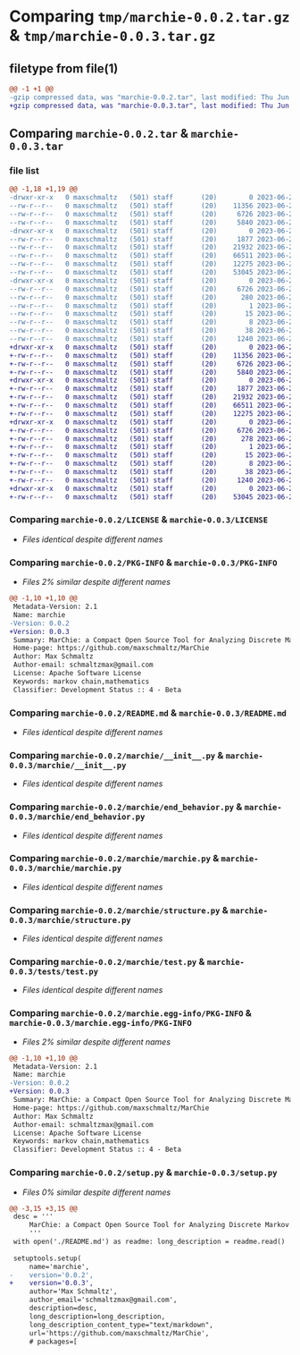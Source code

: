 # Comparing `tmp/marchie-0.0.2.tar.gz` & `tmp/marchie-0.0.3.tar.gz`

## filetype from file(1)

```diff
@@ -1 +1 @@
-gzip compressed data, was "marchie-0.0.2.tar", last modified: Thu Jun 22 08:23:02 2023, max compression
+gzip compressed data, was "marchie-0.0.3.tar", last modified: Thu Jun 22 08:43:21 2023, max compression
```

## Comparing `marchie-0.0.2.tar` & `marchie-0.0.3.tar`

### file list

```diff
@@ -1,18 +1,19 @@
-drwxr-xr-x   0 maxschmaltz   (501) staff       (20)        0 2023-06-22 08:23:02.729572 marchie-0.0.2/
--rw-r--r--   0 maxschmaltz   (501) staff       (20)    11356 2023-06-21 19:22:24.000000 marchie-0.0.2/LICENSE
--rw-r--r--   0 maxschmaltz   (501) staff       (20)     6726 2023-06-22 08:23:02.729334 marchie-0.0.2/PKG-INFO
--rw-r--r--   0 maxschmaltz   (501) staff       (20)     5840 2023-06-22 08:22:05.000000 marchie-0.0.2/README.md
-drwxr-xr-x   0 maxschmaltz   (501) staff       (20)        0 2023-06-22 08:23:02.727739 marchie-0.0.2/marchie/
--rw-r--r--   0 maxschmaltz   (501) staff       (20)     1877 2023-06-22 08:17:43.000000 marchie-0.0.2/marchie/__init__.py
--rw-r--r--   0 maxschmaltz   (501) staff       (20)    21932 2023-06-21 23:03:23.000000 marchie-0.0.2/marchie/end_behavior.py
--rw-r--r--   0 maxschmaltz   (501) staff       (20)    66511 2023-06-22 07:39:53.000000 marchie-0.0.2/marchie/marchie.py
--rw-r--r--   0 maxschmaltz   (501) staff       (20)    12275 2023-06-21 19:09:49.000000 marchie-0.0.2/marchie/structure.py
--rw-r--r--   0 maxschmaltz   (501) staff       (20)    53045 2023-06-22 08:17:58.000000 marchie-0.0.2/marchie/test.py
-drwxr-xr-x   0 maxschmaltz   (501) staff       (20)        0 2023-06-22 08:23:02.728920 marchie-0.0.2/marchie.egg-info/
--rw-r--r--   0 maxschmaltz   (501) staff       (20)     6726 2023-06-22 08:23:02.000000 marchie-0.0.2/marchie.egg-info/PKG-INFO
--rw-r--r--   0 maxschmaltz   (501) staff       (20)      280 2023-06-22 08:23:02.000000 marchie-0.0.2/marchie.egg-info/SOURCES.txt
--rw-r--r--   0 maxschmaltz   (501) staff       (20)        1 2023-06-22 08:23:02.000000 marchie-0.0.2/marchie.egg-info/dependency_links.txt
--rw-r--r--   0 maxschmaltz   (501) staff       (20)       15 2023-06-22 08:23:02.000000 marchie-0.0.2/marchie.egg-info/requires.txt
--rw-r--r--   0 maxschmaltz   (501) staff       (20)        8 2023-06-22 08:23:02.000000 marchie-0.0.2/marchie.egg-info/top_level.txt
--rw-r--r--   0 maxschmaltz   (501) staff       (20)       38 2023-06-22 08:23:02.729638 marchie-0.0.2/setup.cfg
--rw-r--r--   0 maxschmaltz   (501) staff       (20)     1240 2023-06-22 08:09:50.000000 marchie-0.0.2/setup.py
+drwxr-xr-x   0 maxschmaltz   (501) staff       (20)        0 2023-06-22 08:43:21.451887 marchie-0.0.3/
+-rw-r--r--   0 maxschmaltz   (501) staff       (20)    11356 2023-06-21 19:22:24.000000 marchie-0.0.3/LICENSE
+-rw-r--r--   0 maxschmaltz   (501) staff       (20)     6726 2023-06-22 08:43:21.451352 marchie-0.0.3/PKG-INFO
+-rw-r--r--   0 maxschmaltz   (501) staff       (20)     5840 2023-06-22 08:22:05.000000 marchie-0.0.3/README.md
+drwxr-xr-x   0 maxschmaltz   (501) staff       (20)        0 2023-06-22 08:43:21.448649 marchie-0.0.3/marchie/
+-rw-r--r--   0 maxschmaltz   (501) staff       (20)     1877 2023-06-22 08:17:43.000000 marchie-0.0.3/marchie/__init__.py
+-rw-r--r--   0 maxschmaltz   (501) staff       (20)    21932 2023-06-21 23:03:23.000000 marchie-0.0.3/marchie/end_behavior.py
+-rw-r--r--   0 maxschmaltz   (501) staff       (20)    66511 2023-06-22 08:38:26.000000 marchie-0.0.3/marchie/marchie.py
+-rw-r--r--   0 maxschmaltz   (501) staff       (20)    12275 2023-06-21 19:09:49.000000 marchie-0.0.3/marchie/structure.py
+drwxr-xr-x   0 maxschmaltz   (501) staff       (20)        0 2023-06-22 08:43:21.450318 marchie-0.0.3/marchie.egg-info/
+-rw-r--r--   0 maxschmaltz   (501) staff       (20)     6726 2023-06-22 08:43:21.000000 marchie-0.0.3/marchie.egg-info/PKG-INFO
+-rw-r--r--   0 maxschmaltz   (501) staff       (20)      278 2023-06-22 08:43:21.000000 marchie-0.0.3/marchie.egg-info/SOURCES.txt
+-rw-r--r--   0 maxschmaltz   (501) staff       (20)        1 2023-06-22 08:43:21.000000 marchie-0.0.3/marchie.egg-info/dependency_links.txt
+-rw-r--r--   0 maxschmaltz   (501) staff       (20)       15 2023-06-22 08:43:21.000000 marchie-0.0.3/marchie.egg-info/requires.txt
+-rw-r--r--   0 maxschmaltz   (501) staff       (20)        8 2023-06-22 08:43:21.000000 marchie-0.0.3/marchie.egg-info/top_level.txt
+-rw-r--r--   0 maxschmaltz   (501) staff       (20)       38 2023-06-22 08:43:21.452144 marchie-0.0.3/setup.cfg
+-rw-r--r--   0 maxschmaltz   (501) staff       (20)     1240 2023-06-22 08:36:15.000000 marchie-0.0.3/setup.py
+drwxr-xr-x   0 maxschmaltz   (501) staff       (20)        0 2023-06-22 08:43:21.450613 marchie-0.0.3/tests/
+-rw-r--r--   0 maxschmaltz   (501) staff       (20)    53045 2023-06-22 08:17:58.000000 marchie-0.0.3/tests/test.py
```

### Comparing `marchie-0.0.2/LICENSE` & `marchie-0.0.3/LICENSE`

 * *Files identical despite different names*

### Comparing `marchie-0.0.2/PKG-INFO` & `marchie-0.0.3/PKG-INFO`

 * *Files 2% similar despite different names*

```diff
@@ -1,10 +1,10 @@
 Metadata-Version: 2.1
 Name: marchie
-Version: 0.0.2
+Version: 0.0.3
 Summary: MarChie: a Compact Open Source Tool for Analyzing Discrete Markov Chains.
 Home-page: https://github.com/maxschmaltz/MarChie
 Author: Max Schmaltz
 Author-email: schmaltzmax@gmail.com
 License: Apache Software License
 Keywords: markov chain,mathematics
 Classifier: Development Status :: 4 - Beta
```

### Comparing `marchie-0.0.2/README.md` & `marchie-0.0.3/README.md`

 * *Files identical despite different names*

### Comparing `marchie-0.0.2/marchie/__init__.py` & `marchie-0.0.3/marchie/__init__.py`

 * *Files identical despite different names*

### Comparing `marchie-0.0.2/marchie/end_behavior.py` & `marchie-0.0.3/marchie/end_behavior.py`

 * *Files identical despite different names*

### Comparing `marchie-0.0.2/marchie/marchie.py` & `marchie-0.0.3/marchie/marchie.py`

 * *Files identical despite different names*

### Comparing `marchie-0.0.2/marchie/structure.py` & `marchie-0.0.3/marchie/structure.py`

 * *Files identical despite different names*

### Comparing `marchie-0.0.2/marchie/test.py` & `marchie-0.0.3/tests/test.py`

 * *Files identical despite different names*

### Comparing `marchie-0.0.2/marchie.egg-info/PKG-INFO` & `marchie-0.0.3/marchie.egg-info/PKG-INFO`

 * *Files 2% similar despite different names*

```diff
@@ -1,10 +1,10 @@
 Metadata-Version: 2.1
 Name: marchie
-Version: 0.0.2
+Version: 0.0.3
 Summary: MarChie: a Compact Open Source Tool for Analyzing Discrete Markov Chains.
 Home-page: https://github.com/maxschmaltz/MarChie
 Author: Max Schmaltz
 Author-email: schmaltzmax@gmail.com
 License: Apache Software License
 Keywords: markov chain,mathematics
 Classifier: Development Status :: 4 - Beta
```

### Comparing `marchie-0.0.2/setup.py` & `marchie-0.0.3/setup.py`

 * *Files 0% similar despite different names*

```diff
@@ -3,15 +3,15 @@
 desc = '''
     MarChie: a Compact Open Source Tool for Analyzing Discrete Markov Chains.
     '''
 with open('./README.md') as readme: long_description = readme.read()
 
 setuptools.setup(
     name='marchie',
-    version='0.0.2',
+    version='0.0.3',
     author='Max Schmaltz',
     author_email='schmaltzmax@gmail.com',
     description=desc,
     long_description=long_description,
     long_description_content_type="text/markdown",
     url='https://github.com/maxschmaltz/MarChie',
     # packages=[
```


